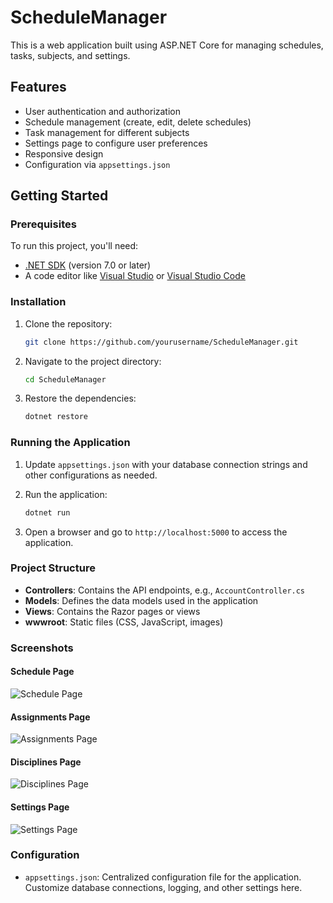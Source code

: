 # ScheduleManager

This is a web application built using ASP.NET Core for managing schedules, tasks, subjects, and settings.

## Features

- User authentication and authorization
- Schedule management (create, edit, delete schedules)
- Task management for different subjects
- Settings page to configure user preferences
- Responsive design
- Configuration via `appsettings.json`

## Getting Started

### Prerequisites

To run this project, you'll need:

- [.NET SDK](https://dotnet.microsoft.com/download/dotnet) (version 7.0 or later)
- A code editor like [Visual Studio](https://visualstudio.microsoft.com/) or [Visual Studio Code](https://code.visualstudio.com/)

### Installation

1. Clone the repository:
    ```bash
    git clone https://github.com/yourusername/ScheduleManager.git
    ```

2. Navigate to the project directory:
    ```bash
    cd ScheduleManager
    ```

3. Restore the dependencies:
    ```bash
    dotnet restore
    ```

### Running the Application

1. Update `appsettings.json` with your database connection strings and other configurations as needed.

2. Run the application:
    ```bash
    dotnet run
    ```

3. Open a browser and go to `http://localhost:5000` to access the application.

### Project Structure

- **Controllers**: Contains the API endpoints, e.g., `AccountController.cs`
- **Models**: Defines the data models used in the application
- **Views**: Contains the Razor pages or views
- **wwwroot**: Static files (CSS, JavaScript, images)

### Screenshots

#### Schedule Page

![Schedule Page](https://github.com/user-attachments/assets/053c187f-ae5d-4cdf-975e-a84aea37809f)


#### Assignments Page

![Assignments Page](https://github.com/user-attachments/assets/be7da880-98db-4381-bf11-53d6fcd08804)


#### Disciplines Page

![Disciplines Page](https://github.com/user-attachments/assets/b30e7bf3-0849-4765-a998-2e774ca58704)

#### Settings Page

![Settings Page](https://github.com/user-attachments/assets/2d474d67-f630-4da2-be96-1539661bd93a)

### Configuration

- `appsettings.json`: Centralized configuration file for the application. Customize database connections, logging, and other settings here.
